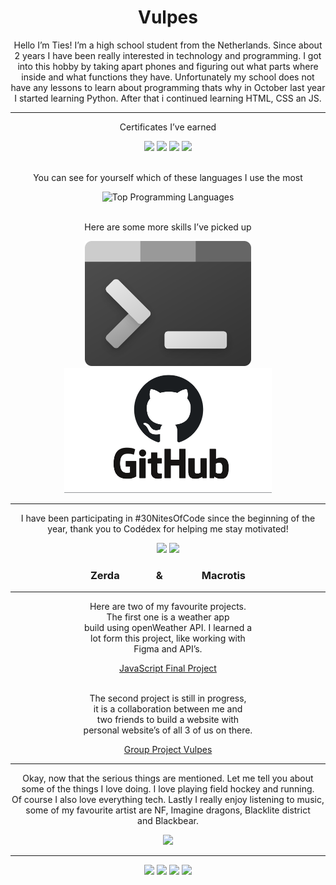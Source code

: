 <h1 align="center">
  Vulpes
</h1>
<p align="center">
  Hello I’m Ties! I’m a high school student from the Netherlands. Since about 2 years I have been really interested in technology and programming. I got into this hobby by taking apart phones and figuring out what parts where inside and what functions they have. Unfortunately my school does not have any lessons to learn about programming thats why in October last year I started learning Python. After that i continued learning HTML, CSS an JS.   
</p>
<hr>
<p align="center">
  Certificates I’ve earned
</p>
<div display="flex" align="center">
  <img src="https://github.com/VulpesLag0pus/Group-Project-Vulpes/blob/main/Vulpes/CSS-certificate.png?raw=true" width="24%">
  <img src ="https://github.com/VulpesLag0pus/Group-Project-Vulpes/blob/main/Vulpes/HTML-certificate.png?raw=true" width="24%">
  <img src="https://github.com/VulpesLag0pus/Group-Project-Vulpes/blob/main/Vulpes/JS-certificate.png?raw=true" width="24%">
  <img src="https://github.com/VulpesLag0pus/Group-Project-Vulpes/blob/main/Vulpes/Python-Certificate.png?raw=true" width="24%">
</div>
<br>
<p align="center">
  You can see for yourself which of these languages I use the most
</p>
<div align="center">
  <img src="https://github-readme-stats.vercel.app/api/top-langs/?username=VulpesLag0pus&theme=tokyonight" width="400" height="200" alt="Top Programming Languages">
</div>
<br>
<p align="center">
  Here are some more skills I’ve picked up
</p>
<div display="flex" align="center" width="40%">
  <img src="https://github.com/VulpesLag0pus/Images-readme-file/blob/main/terminal.png?raw=true"height="200">
  <img src="https://github.com/VulpesLag0pus/Images-readme-file/blob/main/Screenshot%202024-03-20%20at%2022.41.59.png?raw=true"height="200"">
</div>
<hr>
<p align="center">
  I have been participating in #30NitesOfCode since the beginning of the year, thank you to Codédex for helping me stay motivated!
</p>
<div align="center" display="flex">
  <img src="https://www.codedex.io/images/code-nights/evolved-neutral-duck.gif">
  <img src="https://www.codedex.io/images/code-nights/evolved-happy-dinosaur.gif">
</div>
<h3 align="center">
  Zerda‎ ‎ ‎ ‎ ‎ ‎ ‎‎ ‎ ‎  ‎‎‎ ‎  ‎ ‎  ‎ ‎ &‎ ‎ ‎ ‎‎ ‎ ‎ ‎‎ ‎ ‎  ‎ ‎ ‎ ‎ ‎ ‎  ‎ <a>Macrotis</a>
</h3>
<hr>
  <p width="40%" align="center">
    Here are two of my favourite projects.<br> The first one is a weather app <br> build using openWeather API. I learned a<br> lot form this project, like working with<br> Figma and API’s.
  </p>
  <div align="center" width="40%">
    <a href="https://github.com/VulpesLag0pus/JavaScript-Final-Project" width="40%" align="right">JavaScript Final Project</a>
  </div>
  <br>
  <p width="40%" align="center">
    The second project is still in progress,<br> it is a collaboration between me and <br>two friends to build a website with<br> personal website’s of all 3 of us on there.     </p>
  <div align="center" width="40%">
    <a href="https://github.com/VulpesLag0pus/Group-Project-Vulpes" width="40%" align="right">Group Project Vulpes</a>
  </div>
  <hr>
  <p align="center">
        Okay, now that the serious things are mentioned. Let me tell you about<br> some of the things I love doing. I love playing field hockey and running. <br> Of course I also love everything tech. Lastly I really enjoy listening to music, <br> some of my favourite artist are NF, Imagine dragons, Blacklite district<br> and Blackbear.
  </p>
  <div align="center">
  <img src="https://spotify-recently-played-readme.vercel.app/api?user=pxxmde9a2f3dsazlk47r523dc">
  </div>
  <hr>
  <div align="center">
      <a href="https://www.codedex.io/@Vulpes"><img src="https://avatars.githubusercontent.com/u/105237839?s=200&v=4" width="50"></a>
  <a href="https://www.instagram.com/ties.vd.n/?igsh=cThhdXQ5bmxxa3Vk"><img src="https://img.freepik.com/vrije-vector/instagramachtergrond-in-gradientkleuren_23-2147823814.jpg" width="50"></a>
  <a href="https://www.linkedin.com/in/ties-van-den-nieuwenhof-6895b72ab/"><img src="https://images.crunchbase.com/image/upload/c_pad,h_256,w_256,f_auto,q_auto:eco,dpr_1/rdp6fcqdcvqqcqn3jz72" width="50"></a>
  <a href="https://twitter.com/vulpes392245837"><img src="https://img.freepik.com/vrije-vector/nieuw-2023-twitter-logo-x-pictogramontwerp_1017-45418.jpg?size=338&ext=jpg&ga=GA1.1.1141335507.1707696000&semt=ais" width="50"></a>
  </div>
  
